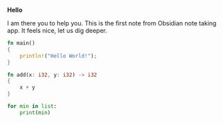 **Hello**

I am there you to help you. This is the first note from Obsidian note taking app. It feels nice, let us dig deeper.


```rust
fn main()
{
	println!("Hello World!");
}
```


```rust
fn add(x: i32, y: i32) -> i32
{
	x + y
}
```

```python
for min in list:
	print(min)
```